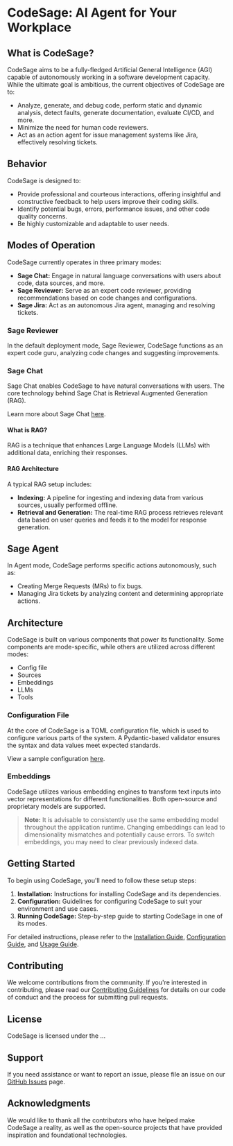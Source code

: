 # CodeSage: AI Agent for Your Workplace

## What is CodeSage?

CodeSage aims to be a fully-fledged Artificial General Intelligence (AGI) capable of autonomously working in a software development capacity. While the ultimate goal is ambitious, the current objectives of CodeSage are to:

- Analyze, generate, and debug code, perform static and dynamic analysis, detect faults, generate documentation, evaluate CI/CD, and more.
- Minimize the need for human code reviewers.
- Act as an action agent for issue management systems like Jira, effectively resolving tickets.

## Behavior

CodeSage is designed to:

- Provide professional and courteous interactions, offering insightful and constructive feedback to help users improve their coding skills.
- Identify potential bugs, errors, performance issues, and other code quality concerns.
- Be highly customizable and adaptable to user needs.

## Modes of Operation

CodeSage currently operates in three primary modes:

- **Sage Chat:** Engage in natural language conversations with users about code, data sources, and more.
- **Sage Reviewer:** Serve as an expert code reviewer, providing recommendations based on code changes and configurations.
- **Sage Jira:** Act as an autonomous Jira agent, managing and resolving tickets.

### Sage Reviewer

In the default deployment mode, Sage Reviewer, CodeSage functions as an expert code guru, analyzing code changes and suggesting improvements.

### Sage Chat

Sage Chat enables CodeSage to have natural conversations with users. The core technology behind Sage Chat is Retrieval Augmented Generation (RAG).

Learn more about Sage Chat [here](chainlit.md).

#### What is RAG?

RAG is a technique that enhances Large Language Models (LLMs) with additional data, enriching their responses.

#### RAG Architecture

A typical RAG setup includes:

- **Indexing:** A pipeline for ingesting and indexing data from various sources, usually performed offline.
- **Retrieval and Generation:** The real-time RAG process retrieves relevant data based on user queries and feeds it to the model for response generation.

## Sage Agent

In Agent mode, CodeSage performs specific actions autonomously, such as:

- Creating Merge Requests (MRs) to fix bugs.
- Managing Jira tickets by analyzing content and determining appropriate actions.

## Architecture

CodeSage is built on various components that power its functionality. Some components are mode-specific, while others are utilized across different modes:

- Config file
- Sources
- Embeddings
- LLMs
- Tools

### Configuration File

At the core of CodeSage is a TOML configuration file, which is used to configure various parts of the system. A Pydantic-based validator ensures the syntax and data values meet expected standards.

View a sample configuration [here](sage/config.toml).


### Embeddings

CodeSage utilizes various embedding engines to transform text inputs into vector representations for different functionalities. Both open-source and proprietary models are supported.

> **Note:** It is advisable to consistently use the same embedding model throughout the application runtime. Changing embeddings can lead to dimensionality mismatches and potentially cause errors. To switch embeddings, you may need to clear previously indexed data.



## Getting Started

To begin using CodeSage, you'll need to follow these setup steps:

1. **Installation:** Instructions for installing CodeSage and its dependencies.
2. **Configuration:** Guidelines for configuring CodeSage to suit your environment and use cases.
3. **Running CodeSage:** Step-by-step guide to starting CodeSage in one of its modes.

For detailed instructions, please refer to the [Installation Guide](installation.md), [Configuration Guide](configuration.md), and [Usage Guide](usage.md).

## Contributing

We welcome contributions from the community. If you're interested in contributing, please read our [Contributing Guidelines](CONTRIBUTING.md) for details on our code of conduct and the process for submitting pull requests.

## License

CodeSage is licensed under the ...

## Support

If you need assistance or want to report an issue, please file an issue on our [GitHub Issues](https://github.com/thehapyone/codesage/issues) page.

## Acknowledgments

We would like to thank all the contributors who have helped make CodeSage a reality, as well as the open-source projects that have provided inspiration and foundational technologies.

